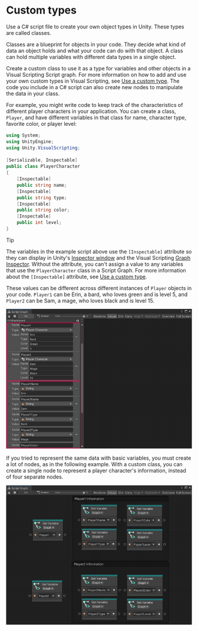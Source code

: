 ﻿# Custom types

Use a C# script file to create your own object types in Unity. These types are called classes. 

Classes are a blueprint for objects in your code. They decide what kind of data an object holds and what your code can do with that object. A class can hold multiple variables with different data types in a single object. 

Create a custom class to use it as a type for variables and other objects in a Visual Scripting Script graph. For more information on how to add and use your own custom types in Visual Scripting, see [Use a custom type](vs-using-custom-types.md). The code you include in a C# script can also create new nodes to manipulate the data in your class. 

For example, you might write code to keep track of the characteristics of different player characters in your application. You can create a class, `Player`, and have different variables in that class for name, character type, favorite color, or player level:

```csharp
using System;
using UnityEngine;
using Unity.VisualScripting;

[Serializable, Inspectable]
public class PlayerCharacter
{
    [Inspectable]
    public string name; 
    [Inspectable]
    public string type;
    [Inspectable]
    public string color;
    [Inspectable]
    public int level;
}

```
> [!TIP]
> The variables in the example script above use the `[Inspectable]` attribute so they can display in Unity's [Inspector window](https://docs.unity3d.com/Manual/UsingTheInspector.html) and the Visual Scripting [Graph Inspector](vs-interface-overview.md#the-graph-inspector). Without the attribute, you can't assign a value to any variables that use the `PlayerCharacter` class in a Script Graph. For more information about the `[Inspectable]` attribute, see [Use a custom type](vs-using-custom-types.md).

These values can be different across different instances of `Player` objects in your code. `Player1` can be Erin, a bard, who loves green and is level 5, and `Player2` can be Sam, a mage, who loves black and is level 15. 

![An image of the Graph window with the Blackboard open. The Blackboard displays two variables created with a custom class to represent two different characters.](images/vs-custom-class-example-players.png)

If you tried to represent the same data with basic variables, you must create a lot of nodes, as in the following example. With a custom class, you can create a single node to represent a player character's information, instead of four separate nodes. 

![An image of the Graph Editor. A Get Variable node set to get the value of Player1 is compared to a group of four nodes that represent the same information captured in the single variable node: Player1Name, Player1Color, Player1Type, and Player1Level. A second Get Variable node set to get the value of Player2 is compared to another group of four nodes. ](images/vs-custom-class-example.png)

